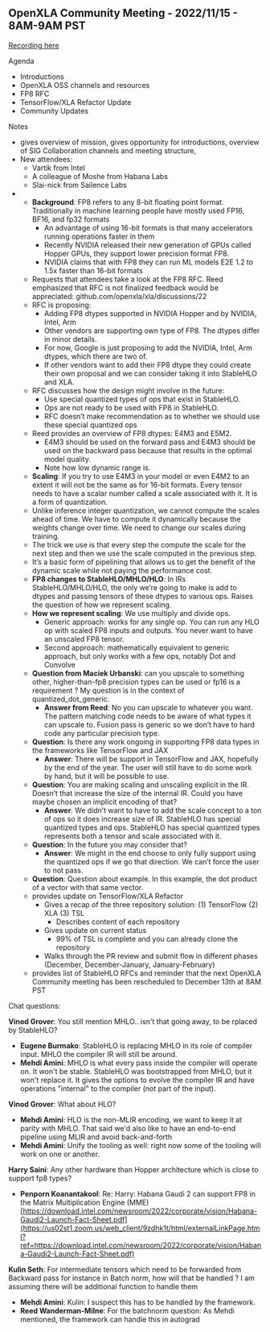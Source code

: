 

##  OpenXLA Community Meeting - 2022/11/15 - 8AM-9AM PST

[Recording here](https://www.youtube.com/watch?v=LIaR7Dtfbxs&list=PLlFotmaRrOzu8TQsTahDo_Cn7QdntFlUL)

Agenda

* Introductions
* OpenXLA OSS channels and resources
* FP8 RFC
* TensorFlow/XLA Refactor Update
* Community Updates

Notes

* gives overview of mission, gives opportunity for introductions, overview of SIG Collaboration channels and meeting structure,
* New attendees:  
    * Vartik from Intel
    * A colleague of Moshe from Habana Labs
    * Slai-nick from Sailence Labs
*  
    * **Background**: FP8 refers to any 8-bit floating point format. Traditionally in machine learning people have mostly used FP16, BF16, and fp32 formats
        * An advantage of using 16-bit formats is that many accelerators running operations faster in them
        * Recently NVIDIA released their new generation of GPUs called Hopper GPUs, they support lower precision format FP8.
        * NVIDIA claims that with FP8 they can run ML models E2E 1.2 to 1.5x faster than 16-bit formats
    * Requests that attendees take a look at the FP8 RFC. Reed emphasized that RFC is not finalized feedback would be appreciated: github.com/openxla/xla/discussions/22
    * RFC is proposing: 
        * Adding FP8 dtypes supported in NVIDIA Hopper and by NVIDIA, Intel, Arm
        * Other vendors are supporting own type of FP8. The dtypes differ in minor details. 
        * For now, Google is just proposing to add the NVIDIA, Intel, Arm dtypes, which there are two of. 
        * If other vendors want to add their FP8 dtype they could create their own proposal and we can consider taking it into StableHLO and XLA. 
    * RFC discusses how the design might involve in the future: 
        * Use special quantized types of ops that exist in StableHLO. 
        * Ops are not ready to be used with FP8 in StableHLO. 
        * RFC doesn’t make recommendation as to whether we should use these special quantized ops
    * Reed provides an overview of FP8 dtypes: E4M3 and E5M2. 
        * E4M3 should be used on the forward pass and E4M3 should be used on the backward pass because that results in the optimal model quality.
        * Note how low dynamic range is.
    * **Scaling**: If you try to use E4M3 in your model or even E4M2 to an extent it will not be the same as for 16-bit formats. Every tensor needs to have a scalar number called a scale associated with it. It is a form of quantization.
    * Unlike inference integer quantization, we cannot compute the scales ahead of time. We have to compute it dynamically because the weights change over time. We need to change our scales during training.
    * The trick we use is that every step the compute the scale for the next step and then we use the scale computed in the previous step.
    * It’s a basic form of pipelining that allows us to get the benefit of the dynamic scale while not paying the performance cost.
    * **FP8 changes to StableHLO/MHLO/HLO**: In IRs StableHLO/MHLO/HLO, the only we’re going to make is add to dtypes and passing tensors of these dtypes to various ops. Raises the question of how we represent scaling.
    * **How we represent scaling**: We use multiply and divide ops.
        * Generic approach: works for any single op. You can run any HLO op with scaled FP8 inputs and outputs. You never want to have an unscaled FP8 tensor.
        * Second approach: mathematically equivalent to generic approach, but only works with a few ops, notably Dot and Convolve
    * **Question from Maciek Urbanski**: can you upscale to something other, higher-than-fp8 precision types can be used or fp16 is a requirement ? My question is in the context of quantized_dot_generic.
        * **Answer from Reed**: No you can upscale to whatever you want. The pattern matching code needs to be aware of what types it can upscale to. Fusion pass is generic so we don’t have to hard code any particular precision type.  
    * **Question**: Is there any work ongoing in supporting FP8 data types in the frameworks like TensorFlow and JAX
        * **Answer**: There will be support in TensorFlow and JAX, hopefully by the end of the year. The user will still have to do some work by hand, but it will be possible to use.
    * **Question**: You are making scaling and unscaling explicit in the IR. Doesn’t that increase the size of the internal IR. Could you have maybe chosen an implicit encoding of that?
        * **Answer**: We didn’t want to have to add the scale concept to a ton of ops so it does increase size of IR. StableHLO has special quantized types and ops. StableHLO has special quantized types represents both a tensor and scale associated with it.
    * **Question**: In the future you may consider that? 
        * **Answer**: We might in the end choose to only fully support using the quantized ops if we go that direction. We can’t force the user to not pass.
    * **Question**: Question about example. In this example, the dot product of a vector with that same vector.
    *  provides update on TensorFlow/XLA Refactor
        * Gives a recap of the three repository solution: (1) TensorFlow (2) XLA (3) TSL
            * Describes content of each repository
        * Gives update on current status
            * 99% of TSL is complete and you can already clone the repository
        * Walks through the PR review and submit flow in different phases (December, December-January, January-February)
    *  provides list of StableHLO RFCs and reminder that the next OpenXLA Community meeting has been rescheduled to December 13th at 8AM PST

Chat questions:

**Vinod Grover**: You still mention MHLO.. isn't that going away, to be rplaced by StableHLO?



* **Eugene Burmako**: StableHLO is replacing MHLO in its role of compiler input. MHLO the compiler IR will still be around.
* **Mehdi Amini**: MHLO is what every pass inside the compiler will operate on. It won't be stable. StableHLO was bootstrapped from MHLO, but it won't replace it. It gives the options to evolve the compiler IR and have operations "internal" to the compiler (not part of the input).

**Vinod Grover**: What about HLO?



* **Mehdi Amini**: HLO is the non-MLIR encoding, we want to keep it at parity with MHLO. That said we'd also like to have an end-to-end pipeline using MLIR and avoid back-and-forth 
* **Mehdi Amini**: Unify the tooling as well: right now some of the tooling will work on one or another.

**Harry Saini**: Any other hardware than Hopper architecture which is close to support fp8 types?



* **Penporn Koanantakool**: Re: Harry: Habana Gaudi 2 can support FP8 in the Matrix Multiplication Engine (MME) [https://download.intel.com/newsroom/2022/corporate/vision/Habana-Gaudi2-Launch-Fact-Sheet.pdf](https://us02st1.zoom.us/web_client/9zdhk1t/html/externalLinkPage.html?ref=https://download.intel.com/newsroom/2022/corporate/vision/Habana-Gaudi2-Launch-Fact-Sheet.pdf)

**Kulin Seth**: For intermediate tensors which need to be forwarded from Backward pass for instance in Batch norm, how will that be handled ? I am assuming there will be additional function to handle them



* **Mehdi Amini**: Kulin: I suspect this has to be handled by the framework.
* **Reed Wanderman-Milne**: For the batchnorm question: As Mehdi mentioned, the framework can handle this in autograd
